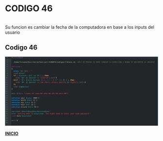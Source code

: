 # **CODIGO 46**
<br>
Su funcion es cambiar la fecha de la computadora en base a los inputs del usuario
<br>

## Codigo 46
![codigo46.png](codigo46.png)


**[INICIO](https://github.com/SPM-UPVictoria/test-git-2130074/blob/main/README.md)**
